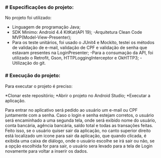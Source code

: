 
### # Especificações do projeto:
No projeto foi utilizado: 

- Linguagem de programação Java;
- SDK Minimo: Android 4.4 KitKat(API 19);
-Arquitetura Clean Code MVP(Model-View-Presenter);
- Para os teste unitários, foi usado o JUnit4 e Mockito, testei os métodos de validação de e-mail, validação de CPF e validação de senha que estavam presentes na LoginPresenter;
-Para a consumação da API, foi utilizado o Retrofit, Gson, HTTPLoggingInterceptor e OkHTTP3;
-Utilização do git.


### # Execução do projeto:
Para executar o projeto é preciso:

*Clonar este repositório;
*Abrir o projeto no Android Studio;
*Executar a aplicação.

Para entrar no aplicativo será pedido ao usuário um e-mail ou CPF juntamente com a senha. Caso o login e senha estejam corretos, o usuário será encaminhado a uma segunda tela, onde será exibido nome do usuário, conta bancária, agência bancária, saldo total e todas as transações feitas. Feito isso, se o usuário quiser sair da aplicação, no canto superior direito está localizado um icone para sair da aplicação, que quando clicada, é exibida uma caixa de diálogo, onde o usuário escolhe se irá sair ou não, se a opção escolhida for para sair, o usuário sera levado para a tela de Login novamente para voltar a inserir os dados. 
